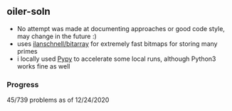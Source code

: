 ## oiler-soln

- No attempt was made at documenting approaches or good code style, may change in the future :)
- uses [ilanschnell/bitarray](https://github.com/ilanschnell/bitarray) for extremely fast bitmaps for storing many primes
- i locally used [Pypy](https://www.pypy.org/download.html#python-3-6-compatible-pypy3-6-v7-3-0) to accelerate some local runs, although Python3 works fine as well


### Progress
45/739 problems as of 12/24/2020
